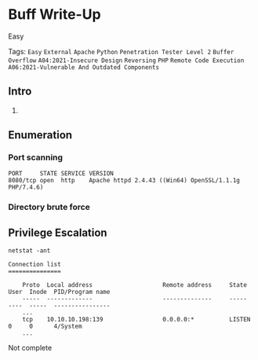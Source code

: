 # Buff Write-Up

Easy

Tags:
`Easy`
`External`
`Apache`
`Python`
`Penetration Tester Level 2`
`Buffer Overflow`
`A04:2021-Insecure Design`
`Reversing`
`PHP`
`Remote Code Execution`
`A06:2021-Vulnerable And Outdated Components`


## Intro

1. 

## Enumeration

### Port scanning

```
PORT     STATE SERVICE VERSION
8080/tcp open  http    Apache httpd 2.4.43 ((Win64) OpenSSL/1.1.1g PHP/7.4.6)
```

### Directory brute force

## Privilege Escalation

```
netstat -ant
```

```
Connection list
===============

    Proto  Local address                    Remote address     State        User  Inode  PID/Program name
    -----  -------------                    --------------     -----        ----  -----  ----------------
    ...
    tcp    10.10.10.198:139                 0.0.0.0:*          LISTEN       0     0      4/System
    ...
```

Not complete
